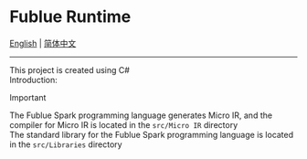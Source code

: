 # Fublue Runtime
<a href="https://github.com/fubule/fubule-runtime/blob/main/README.en.md">English</a> | <a href="https://github.com/fubule/fubule-runtime/blob/main/README.md">简体中文</a>

---

This project is created using C#  
Introduction:  

> [!IMPORTANT]
> The Fublue Spark programming language generates Micro IR, and the compiler for Micro IR is located in the `src/Micro IR` directory  
> The standard library for the Fublue Spark programming language is located in the `src/Libraries` directory  
